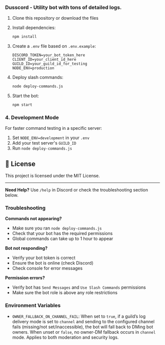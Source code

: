 ### Dusscord - Utility bot with tons of detailed logs.



1. Clone this repository or download the files
2. Install dependencies:
   ```bash
   npm install
   ```

3. Create a `.env` file based on `.env.example`:
   ```env
   DISCORD_TOKEN=your_bot_token_here
   CLIENT_ID=your_client_id_here
   GUILD_ID=your_guild_id_for_testing
   NODE_ENV=production
   ```

4. Deploy slash commands:
   ```bash
   node deploy-commands.js
   ```

5. Start the bot:
   ```bash
   npm start
   ```

### 4. Development Mode
For faster command testing in a specific server:
1. Set `NODE_ENV=development` in your `.env`
2. Add your test server's `GUILD_ID`
3. Run `node deploy-commands.js`


## 📄 License

This project is licensed under the MIT License.

---

**Need Help?** Use `/help` in Discord or check the troubleshooting section below.

### Troubleshooting

**Commands not appearing?**
- Make sure you ran `node deploy-commands.js`
- Check that your bot has the required permissions
- Global commands can take up to 1 hour to appear

**Bot not responding?**
- Verify your bot token is correct
- Ensure the bot is online (check Discord)
- Check console for error messages

**Permission errors?**
- Verify bot has `Send Messages` and `Use Slash Commands` permissions
- Make sure the bot role is above any role restrictions

### Environment Variables

- `OWNER_FALLBACK_ON_CHANNEL_FAIL`: When set to `true`, if a guild’s log delivery mode is set to `channel` and sending to the configured channel fails (missing/not set/inaccessible), the bot will fall back to DMing bot owners. When unset or `false`, no owner-DM fallback occurs in `channel` mode. Applies to both moderation and security logs.
